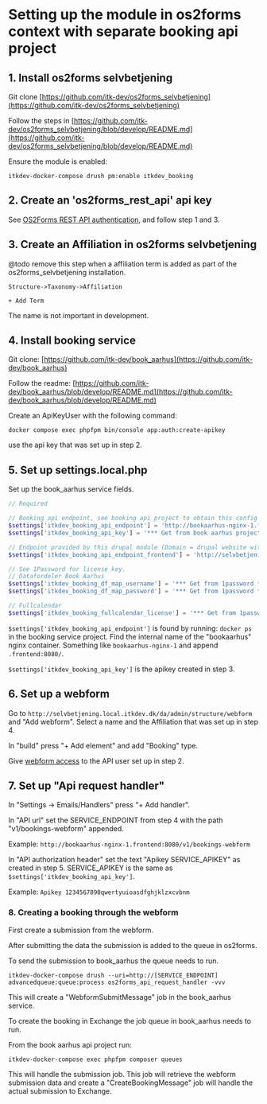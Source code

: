 # Setting up the module in os2forms context with separate booking api project

## 1. Install os2forms selvbetjening

Git clone [https://github.com/itk-dev/os2forms_selvbetjening](https://github.com/itk-dev/os2forms_selvbetjening)

Follow the steps in [https://github.com/itk-dev/os2forms_selvbetjening/blob/develop/README.md](https://github.com/itk-dev/os2forms_selvbetjening/blob/develop/README.md)

Ensure the module is enabled:

```shell
itkdev-docker-compose drush pm:enable itkdev_booking
```

## 2. Create an 'os2forms_rest_api' api key

See [OS2Forms REST API authentication](https://github.com/OS2Forms/os2forms_rest_api?tab=readme-ov-file#authentication),
and follow step 1 and 3.

## 3. Create an Affiliation in os2forms selvbetjening

@todo remove this step when a affiliation term is added as part
of the os2forms_selvbetjening installation.

```text
Structure->Taxonomy->Affiliation

+ Add Term
```

The name is not important in development.

## 4. Install booking service

Git clone: [https://github.com/itk-dev/book_aarhus](https://github.com/itk-dev/book_aarhus)

Follow the readme: [https://github.com/itk-dev/book_aarhus/blob/develop/README.md](https://github.com/itk-dev/book_aarhus/blob/develop/README.md)

Create an ApiKeyUser with the following command:

```shell
docker compose exec phpfpm bin/console app:auth:create-apikey
```

use the api key that was set up in step 2.

## 5. Set up settings.local.php

Set up the book_aarhus service fields.

```php
// Required

// Booking api endpoint, see booking api project to obtain this config
$settings['itkdev_booking_api_endpoint'] = 'http://bookaarhus-nginx-1.frontend:8080/';
$settings['itkdev_booking_api_key'] = '*** Get from book aarhus project ***';

// Endpoint provided by this drupal module (Domain = drupal website with webform)
$settings['itkdev_booking_api_endpoint_frontend'] = 'http://selvbetjening.local.itkdev.dk/';

// See 1Password for license key.
// Datafordeler Book Aarhus
$settings['itkdev_booking_df_map_username'] = '*** Get from 1password ***';
$settings['itkdev_booking_df_map_password'] = '*** Get from 1password ***';

// Fullcalendar
$settings['itkdev_booking_fullcalendar_license'] = '*** Get from 1password ***';
```

`$settings['itkdev_booking_api_endpoint']` is found by running:
`docker ps` in the booking service project.
Find the internal name of the "bookaarhus" nginx container.
Something like `bookaarhus-nginx-1` and append `.frontend:8080/`.

`$settings['itkdev_booking_api_key']` is the apikey created in step 3.

## 6. Set up a webform

Go to `http://selvbetjening.local.itkdev.dk/da/admin/structure/webform`
and "Add webform".
Select a name and the Affiliation that was set up in step 4.

In "build" press "+ Add element" and add "Booking" type.

Give [webform access](https://github.com/OS2Forms/os2forms_rest_api?tab=readme-ov-file#custom-access-control)
to the API user set up in step 2.

## 7. Set up "Api request handler"

In "Settings -> Emails/Handlers" press "+ Add handler".

In "API url" set the SERVICE_ENDPOINT from step 4 with the path
"v1/bookings-webform" appended.

Example: `http://bookaarhus-nginx-1.frontend:8080/v1/bookings-webform`

In "API authorization header" set the text
"Apikey SERVICE_APIKEY" as created  in step 5. SERVICE_APIKEY
is the same as `$settings['itkdev_booking_api_key']`.

Example: `Apikey 1234567890qwertyuioasdfghjklzxcvbnm`

### 8. Creating a booking through the webform

First create a submission from the webform.

After submitting the data the submission is added to the queue in os2forms.

To send the submission to book_aarhus the queue needs to run.

```shell
itkdev-docker-compose drush --uri=http://[SERVICE_ENDPOINT] advancedqueue:queue:process os2forms_api_request_handler -vvv
```

This will create a "WebformSubmitMessage" job in the book_aarhus service.

To create the booking in Exchange the job queue in book_aarhus needs to run.

From the book aarhus api project run:

```shell
itkdev-docker-compose exec phpfpm composer queues
```

This will handle the submission job. This job will retrieve the webform
submission data and create a "CreateBookingMessage" job will handle the
actual submission to Exchange.
